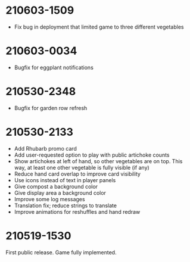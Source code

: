 210603-1509
===
- Fix bug in deployment that limited game to three different
  vegetables

210603-0034
===
- Bugfix for eggplant notifications

210530-2348
===
- Bugfix for garden row refresh

210530-2133
===
- Add Rhubarb promo card
- Add user-requested option to play with public artichoke counts
- Show artichokes at left of hand, so other vegetables are on top.
  This way, at least one other vegetable is fully visible (if any)
- Reduce hand card overlap to improve card visibility
- Use icons instead of text in player panels
- Give compost a background color
- Give display area a background color
- Improve some log messages
- Translation fix; reduce strings to translate
- Improve animations for reshuffles and hand redraw

210519-1530
===

First public release. Game fully implemented.
